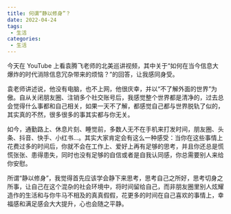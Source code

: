 ```yaml
---
title: 何谓“静以修身”？
date: 2022-04-24
tags:
 - 生活
categories:
 - 生活
---
```


今天在 YouTube 上看袁腾飞老师的北美巡讲视频，其中关于“如何在当今信息大爆炸的时代消除信息冗杂带来的烦恼？”的回答，让我感同身受。

袁老师讲述说，他没有电脑，也不上网，他很庆幸，并以“不了解外面的世界”为傲。自从关闭朋友圈、注销多个社交账号后，我感觉整个世界都是清净的，过去总会觉得什么事都和自己相关，如果一天不了解，都感觉自己都与世界脱轨了似的，其实真的不然，很多很多的事其实都与你无关。

如今，通勤路上、休息片刻、睡觉前，多数人无不在手机来打发时间，朋友圈、头条、抖音、快手、小红书...。其实大家肯定会有这么一种感受：当你在这些事情上花费过多的时间后，你就不会在工作上、爱好上再有足够的思考，并且你还总是慌慌张张、患得患失，同时也没有足够的自信或者是自我认同感，你总需要别人来给你安慰。

所谓“静以修身”，我觉得首先应该学会静下来思考，思考自己之所好，思考切身之所事，让自己在这个混杂的社会环境中，将时间留给自己，而非朋友圈里别人炫耀造作的生活和与你牛马不相及的真真假假，花更多的时间在自己喜欢的事情上，幸福感和满足感会大大提升，心也会随之平静。
